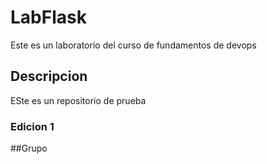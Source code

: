 # LabFlask

Este es un laboratorio del curso de fundamentos de devops

## Descripcion

ESte es un repositorio de prueba

### Edicion 1

##Grupo


